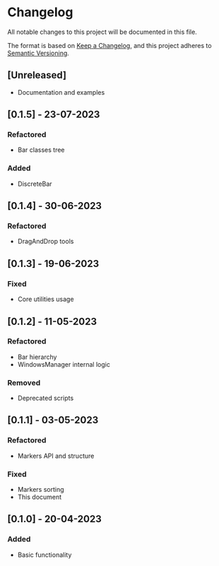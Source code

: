 # Changelog
All notable changes to this project will be documented in this file.

The format is based on [Keep a Changelog](https://keepachangelog.com/en/1.0.0/),
and this project adheres to [Semantic Versioning](https://semver.org/spec/v2.0.0.html).

## [Unreleased]
- Documentation and examples

## [0.1.5] - 23-07-2023
### Refactored
- Bar classes tree
### Added
- DiscreteBar

## [0.1.4] - 30-06-2023
### Refactored
- DragAndDrop tools

## [0.1.3] - 19-06-2023
### Fixed
- Core utilities usage

## [0.1.2] - 11-05-2023
### Refactored
- Bar hierarchy
- WindowsManager internal logic
### Removed
- Deprecated scripts

## [0.1.1] - 03-05-2023
### Refactored
- Markers API and structure
### Fixed
- Markers sorting
- This document

## [0.1.0] - 20-04-2023
### Added
- Basic functionality
